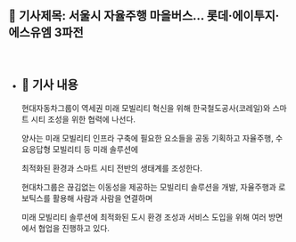 ## 📰 기사제목: 서울시 자율주행 마을버스... 롯데·에이투지·에스유엠 3파전 
<br>

- ## 📄 기사 내용
  현대자동차그룹이 역세권 미래 모빌리티 혁신을 위해 한국철도공사(코레일)와 스마트 시티 조성을 위한 협력에 나선다.

  양사는 미래 모빌리티 인프라 구축에 필요한 요소들을 공동 기획하고 자율주행, 수요응답형 모빌리티 등 미래 솔루션에

  최적화된 환경과 스마트 시티 전반의 생태계를 조성한다.

  현대차그룹은 끊김없는 이동성을 제공하는 모빌리티 솔루션을 개발, 자율주행과 로보틱스를 활용해 사람과 사람을 연결하며

  미래 모빌리티 솔루션에 최적화된 도시 환경 조성과 서비스 도입을 위해 여러 방면에서 협업을 진행하고 있다.

